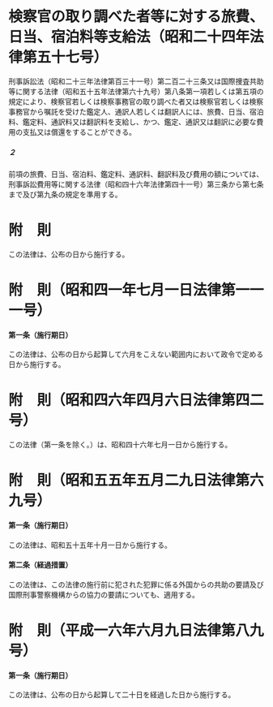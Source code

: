 # 検察官の取り調べた者等に対する旅費、日当、宿泊料等支給法（昭和二十四年法律第五十七号）
刑事訴訟法（昭和二十三年法律第百三十一号）第二百二十三条又は国際捜査共助等に関する法律（昭和五十五年法律第六十九号）第八条第一項若しくは第五項の規定により、検察官若しくは検察事務官の取り調べた者又は検察官若しくは検察事務官から嘱託を受けた鑑定人、通訳人若しくは翻訳人には、旅費、日当、宿泊料、鑑定料、通訳料又は翻訳料を支給し、かつ、鑑定、通訳又は翻訳に必要な費用の支払又は償還をすることができる。
##### ２
前項の旅費、日当、宿泊料、鑑定料、通訳料、翻訳料及び費用の額については、刑事訴訟費用等に関する法律（昭和四十六年法律第四十一号）第三条から第七条まで及び第九条の規定を準用する。
# 附　則
この法律は、公布の日から施行する。
# 附　則（昭和四一年七月一日法律第一一一号）
#### 第一条（施行期日）
この法律は、公布の日から起算して六月をこえない範囲内において政令で定める日から施行する。
# 附　則（昭和四六年四月六日法律第四二号）
この法律（第一条を除く。）は、昭和四十六年七月一日から施行する。
# 附　則（昭和五五年五月二九日法律第六九号）
#### 第一条（施行期日）
この法律は、昭和五十五年十月一日から施行する。
#### 第二条（経過措置）
この法律は、この法律の施行前に犯された犯罪に係る外国からの共助の要請及び国際刑事警察機構からの協力の要請についても、適用する。
# 附　則（平成一六年六月九日法律第八九号）
#### 第一条（施行期日）
この法律は、公布の日から起算して二十日を経過した日から施行する。
